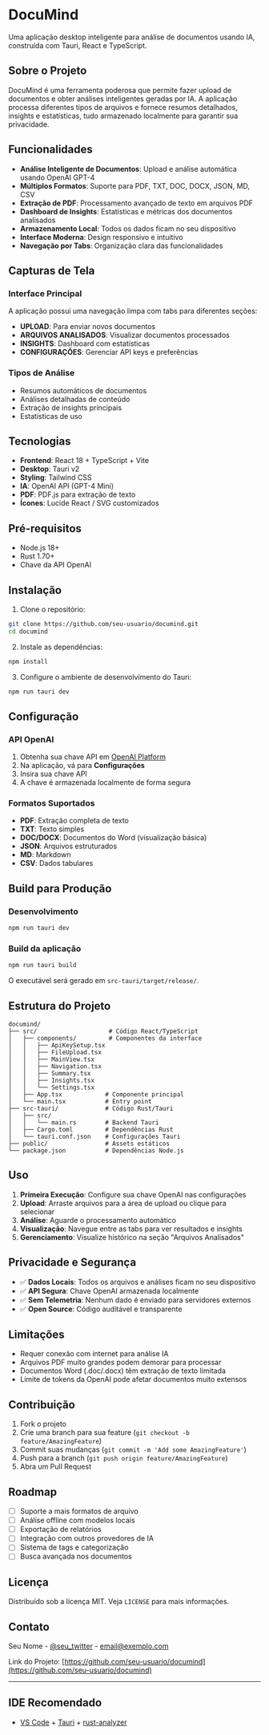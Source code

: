 # DocuMind

Uma aplicação desktop inteligente para análise de documentos usando IA, construída com Tauri, React e TypeScript.

## Sobre o Projeto

DocuMind é uma ferramenta poderosa que permite fazer upload de documentos e obter análises inteligentes geradas por IA. A aplicação processa diferentes tipos de arquivos e fornece resumos detalhados, insights e estatísticas, tudo armazenado localmente para garantir sua privacidade.

## Funcionalidades

- **Análise Inteligente de Documentos**: Upload e análise automática usando OpenAI GPT-4
- **Múltiplos Formatos**: Suporte para PDF, TXT, DOC, DOCX, JSON, MD, CSV
- **Extração de PDF**: Processamento avançado de texto em arquivos PDF
- **Dashboard de Insights**: Estatísticas e métricas dos documentos analisados
- **Armazenamento Local**: Todos os dados ficam no seu dispositivo
- **Interface Moderna**: Design responsivo e intuitivo
- **Navegação por Tabs**: Organização clara das funcionalidades

## Capturas de Tela

### Interface Principal

A aplicação possui uma navegação limpa com tabs para diferentes seções:

- **UPLOAD**: Para enviar novos documentos
- **ARQUIVOS ANALISADOS**: Visualizar documentos processados
- **INSIGHTS**: Dashboard com estatísticas
- **CONFIGURAÇÕES**: Gerenciar API keys e preferências

### Tipos de Análise

- Resumos automáticos de documentos
- Análises detalhadas de conteúdo
- Extração de insights principais
- Estatísticas de uso

## Tecnologias

- **Frontend**: React 18 + TypeScript + Vite
- **Desktop**: Tauri v2
- **Styling**: Tailwind CSS
- **IA**: OpenAI API (GPT-4 Mini)
- **PDF**: PDF.js para extração de texto
- **Ícones**: Lucide React / SVG customizados

## Pré-requisitos

- Node.js 18+
- Rust 1.70+
- Chave da API OpenAI

## Instalação

1. Clone o repositório:

```bash
git clone https://github.com/seu-usuario/documind.git
cd documind
```

2. Instale as dependências:

```bash
npm install
```

3. Configure o ambiente de desenvolvimento do Tauri:

```bash
npm run tauri dev
```

## Configuração

### API OpenAI

1. Obtenha sua chave API em [OpenAI Platform](https://platform.openai.com/api-keys)
2. Na aplicação, vá para **Configurações**
3. Insira sua chave API
4. A chave é armazenada localmente de forma segura

### Formatos Suportados

- **PDF**: Extração completa de texto
- **TXT**: Texto simples
- **DOC/DOCX**: Documentos do Word (visualização básica)
- **JSON**: Arquivos estruturados
- **MD**: Markdown
- **CSV**: Dados tabulares

## Build para Produção

### Desenvolvimento

```bash
npm run tauri dev
```

### Build da aplicação

```bash
npm run tauri build
```

O executável será gerado em `src-tauri/target/release/`.

## Estrutura do Projeto

```
documind/
├── src/                    # Código React/TypeScript
│   ├── components/         # Componentes da interface
│   │   ├── ApiKeySetup.tsx
│   │   ├── FileUpload.tsx
│   │   ├── MainView.tsx
│   │   ├── Navigation.tsx
│   │   ├── Summary.tsx
│   │   ├── Insights.tsx
│   │   └── Settings.tsx
│   ├── App.tsx            # Componente principal
│   └── main.tsx           # Entry point
├── src-tauri/             # Código Rust/Tauri
│   ├── src/
│   │   └── main.rs        # Backend Tauri
│   ├── Cargo.toml         # Dependências Rust
│   └── tauri.conf.json    # Configurações Tauri
├── public/                # Assets estáticos
└── package.json           # Dependências Node.js
```

## Uso

1. **Primeira Execução**: Configure sua chave OpenAI nas configurações
2. **Upload**: Arraste arquivos para a área de upload ou clique para selecionar
3. **Análise**: Aguarde o processamento automático
4. **Visualização**: Navegue entre as tabs para ver resultados e insights
5. **Gerenciamento**: Visualize histórico na seção "Arquivos Analisados"

## Privacidade e Segurança

- ✅ **Dados Locais**: Todos os arquivos e análises ficam no seu dispositivo
- ✅ **API Segura**: Chave OpenAI armazenada localmente
- ✅ **Sem Telemetria**: Nenhum dado é enviado para servidores externos
- ✅ **Open Source**: Código auditável e transparente

## Limitações

- Requer conexão com internet para análise IA
- Arquivos PDF muito grandes podem demorar para processar
- Documentos Word (.doc/.docx) têm extração de texto limitada
- Limite de tokens da OpenAI pode afetar documentos muito extensos

## Contribuição

1. Fork o projeto
2. Crie uma branch para sua feature (`git checkout -b feature/AmazingFeature`)
3. Commit suas mudanças (`git commit -m 'Add some AmazingFeature'`)
4. Push para a branch (`git push origin feature/AmazingFeature`)
5. Abra um Pull Request

## Roadmap

- [ ] Suporte a mais formatos de arquivo
- [ ] Análise offline com modelos locais
- [ ] Exportação de relatórios
- [ ] Integração com outros provedores de IA
- [ ] Sistema de tags e categorização
- [ ] Busca avançada nos documentos

## Licença

Distribuído sob a licença MIT. Veja `LICENSE` para mais informações.

## Contato

Seu Nome - [@seu_twitter](https://twitter.com/seu_twitter) - email@exemplo.com

Link do Projeto: [https://github.com/seu-usuario/documind](https://github.com/seu-usuario/documind)

---

## IDE Recomendado

- [VS Code](https://code.visualstudio.com/) + [Tauri](https://marketplace.visualstudio.com/items?itemName=tauri-apps.tauri-vscode) + [rust-analyzer](https://marketplace.visualstudio.com/items?itemName=rust-lang.rust-analyzer)
